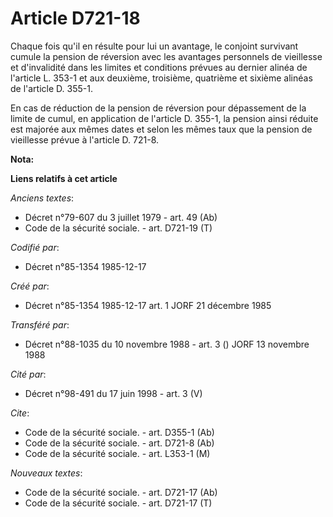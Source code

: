 # Article D721-18

Chaque fois qu'il en résulte pour lui un avantage, le conjoint survivant cumule la pension de réversion avec les avantages
personnels de vieillesse et d'invalidité dans les limites et conditions prévues au dernier alinéa de l'article L. 353-1 et
aux deuxième, troisième, quatrième et sixième alinéas de l'article D. 355-1. 

En cas de réduction de la pension de réversion pour dépassement de la limite de cumul, en application de l'article D. 355-1,
la pension ainsi réduite est majorée aux mêmes dates et selon les mêmes taux que la pension de vieillesse prévue à l'article
D. 721-8.

**Nota:**



**Liens relatifs à cet article**

_Anciens textes_:

  - Décret n°79-607 du 3 juillet 1979 - art. 49 (Ab)
  - Code de la sécurité sociale. - art. D721-19 (T)

_Codifié par_:

  - Décret n°85-1354 1985-12-17

_Créé par_:

  - Décret n°85-1354 1985-12-17 art. 1 JORF 21 décembre 1985

_Transféré par_:

  - Décret n°88-1035 du 10 novembre 1988 - art. 3 () JORF 13 novembre 1988

_Cité par_:

  - Décret n°98-491 du 17 juin 1998 - art. 3 (V)

_Cite_:

  - Code de la sécurité sociale. - art. D355-1 (Ab)
  - Code de la sécurité sociale. - art. D721-8 (Ab)
  - Code de la sécurité sociale. - art. L353-1 (M)

_Nouveaux textes_:

  - Code de la sécurité sociale. - art. D721-17 (Ab)
  - Code de la sécurité sociale. - art. D721-17 (T)
